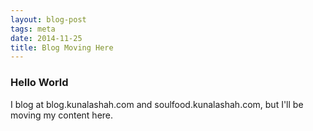 ```yaml
---
layout: blog-post
tags: meta
date: 2014-11-25
title: Blog Moving Here
---
```


### Hello World

I blog at blog.kunalashah.com and soulfood.kunalashah.com, but I'll be moving my content here.
